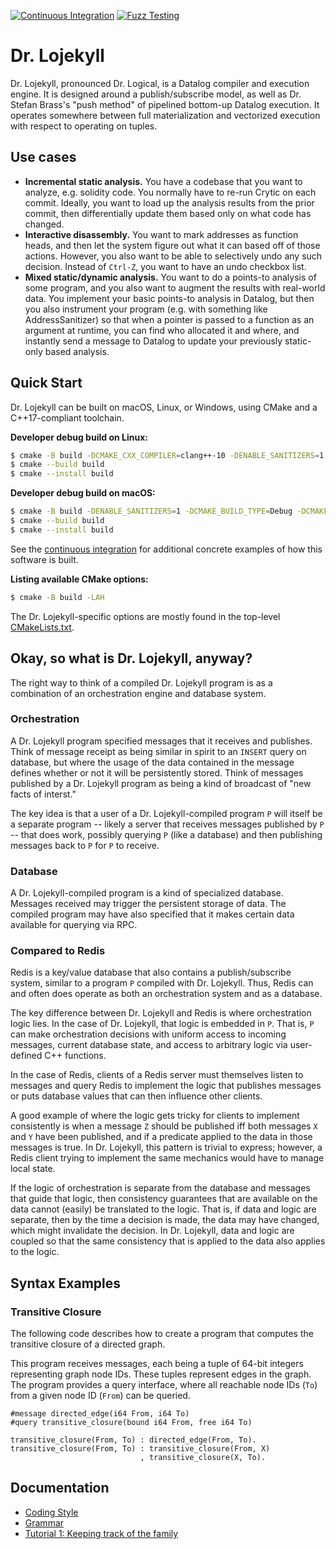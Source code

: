 [![Continuous Integration](https://github.com/trailofbits/DrLojekyll/workflows/Continuous%20Integration/badge.svg?branch=master)](https://github.com/trailofbits/DrLojekyll/actions?query=workflow%3A%22Continuous+Integration%22+branch%3Amaster)
[![Fuzz Testing](https://github.com/trailofbits/DrLojekyll/workflows/Fuzz%20Testing/badge.svg?branch=master)](https://github.com/trailofbits/DrLojekyll/actions?query=workflow%3A%22Fuzz+Testing%22+branch%3Amaster)

# Dr. Lojekyll

Dr. Lojekyll, pronounced Dr. Logical, is a Datalog compiler and execution
engine. It is designed around a publish/subscribe model, as well as Dr. Stefan
Brass's "push method" of pipelined bottom-up Datalog execution. It operates
somewhere between full materialization and vectorized execution with respect
to operating on tuples.

## Use cases

 * **Incremental static analysis.** You have a codebase that you want to analyze, e.g. solidity code. You normally have to re-run Crytic on each commit. Ideally, you want to load up the analysis results from the prior commit, then differentially update them based only on what code has changed.
 * **Interactive disassembly.** You want to mark addresses as function heads, and then let the system figure out what it can based off of those actions. However, you also want to be able to selectively undo any such decision. Instead of `Ctrl-Z`, you want to have an undo checkbox list.
 * **Mixed static/dynamic analysis.** You want to do a points-to analysis of some program, and you also want to augment the results with real-world data. You implement your basic points-to analysis in Datalog, but then you also instrument your program (e.g. with something like AddressSanitizer) so that when a pointer is passed to a function as an argument at runtime, you can find who allocated it and where, and instantly send a message to Datalog to update your previously static-only based analysis.

## Quick Start

Dr. Lojekyll can be built on macOS, Linux, or Windows, using CMake and a
C++17-compliant toolchain.

**Developer debug build on Linux:**
```bash
$ cmake -B build -DCMAKE_CXX_COMPILER=clang++-10 -DENABLE_SANITIZERS=1 -DCMAKE_BUILD_TYPE=Debug -DWARNINGS_AS_ERRORS=1 -DENABLE_LIBFUZZER=1 -DCMAKE_INSTALL_PREFIX="$PWD"/install
$ cmake --build build
$ cmake --install build
```

**Developer debug build on macOS:**
```bash
$ cmake -B build -DENABLE_SANITIZERS=1 -DCMAKE_BUILD_TYPE=Debug -DCMAKE_INSTALL_PREFIX="$PWD"/install
$ cmake --build build
$ cmake --install build
```

See the [continuous integration](.github/workflows/ci.yml) for
additional concrete examples of how this software is built.

**Listing available CMake options:**
```bash
$ cmake -B build -LAH
```

The Dr. Lojekyll-specific options are mostly found in the top-level
[CMakeLists.txt](CMakeLists.txt).


## Okay, so what is Dr. Lojekyll, anyway?

The right way to think of a compiled Dr. Lojekyll program is as a combination of
an orchestration engine and database system.

### Orchestration
A Dr. Lojekyll program specified messages that it receives and publishes. Think of
message receipt as being similar in spirit to an `INSERT` query on database, but where
the usage of the data contained in the message defines whether or not it will be
persistently stored. Think of messages published by a Dr. Lojekyll program as being
a kind of broadcast of "new facts of interst."

The key idea is that a user of a Dr. Lojekyll-compiled program `P` will itself be a separate
program -- likely a server that receives messages published by `P` -- that does work,
possibly querying `P` (like a database) and then publishing messages back to `P` for `P`
to receive.

### Database
A Dr. Lojekyll-compiled program is a kind of specialized database. Messages received may trigger
the persistent storage of data. The compiled program may have also specified that it makes
certain data available for querying via RPC.

### Compared to Redis
Redis is a key/value database that also contains a publish/subscribe system, similar to a program
`P` compiled with Dr. Lojekyll. Thus, Redis can and often does operate as both an orchestration
system and as a database.

The key difference between Dr. Lojekyll and Redis is where orchestration logic lies. In the case of
Dr. Lojekyll, that logic is embedded in `P`. That is, `P` can make orchestration decisions with uniform
access to incoming messages, current database state, and access to arbitrary logic via user-defined
C++ functions.

In the case of Redis, clients of a Redis server must themselves listen to messages and query Redis
to implement the logic that publishes messages or puts database values that can then influence other
clients.

A good example of where the logic gets tricky for clients to implement consistently is when a message
`Z` should be published iff both messages `X` and `Y` have been published, and if a predicate applied
to the data in those messages is true. In Dr. Lojekyll, this pattern is trivial to express; however, a Redis
client trying to implement the same mechanics would have to manage local state.

If the logic of orchestration is separate from the database and messages that guide that logic, then
consistency guarantees that are available on the data cannot (easily) be translated to the logic. That is,
if data and logic are separate, then by the time a decision is made, the data may have changed, which
might invalidate the decision. In Dr. Lojekyll, data and logic are coupled so that the same consistency
that is applied to the data also applies to the logic.

## Syntax Examples

### Transitive Closure
The following code describes how to create a program that computes the
transitive closure of a directed graph.

This program receives messages, each being a tuple of 64-bit integers
representing graph node IDs. These tuples represent edges in the graph. The
program provides a query interface, where all reachable node IDs (`To`) from
a given node ID (`From`) can be queried.

```eclipse
#message directed_edge(i64 From, i64 To)
#query transitive_closure(bound i64 From, free i64 To)

transitive_closure(From, To) : directed_edge(From, To).
transitive_closure(From, To) : transitive_closure(From, X)
                             , transitive_closure(X, To).
```

## Documentation
 
 * [Coding Style](docs/CodingStyle.md) 
 * [Grammar](docs/Grammar.md)
 * [Tutorial 1: Keeping track of the family](docs/Tutorial/1_KeepingTrackOfTheFamily.md)
